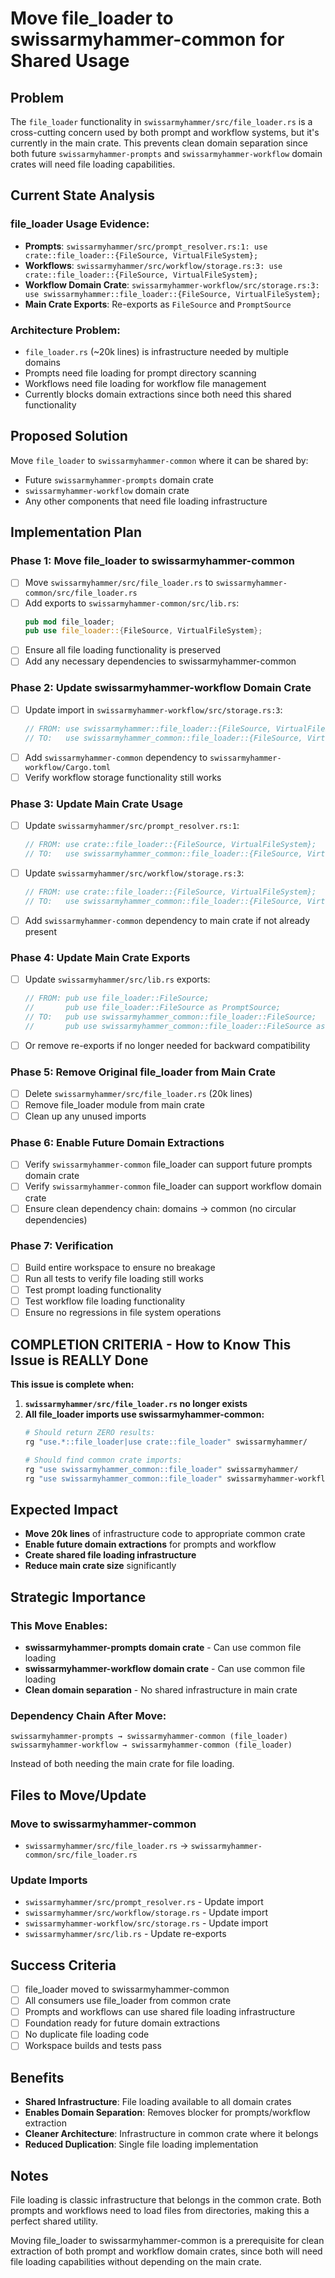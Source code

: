 # Move file_loader to swissarmyhammer-common for Shared Usage

## Problem
The `file_loader` functionality in `swissarmyhammer/src/file_loader.rs` is a cross-cutting concern used by both prompt and workflow systems, but it's currently in the main crate. This prevents clean domain separation since both future `swissarmyhammer-prompts` and `swissarmyhammer-workflow` domain crates will need file loading capabilities.

## Current State Analysis

### **file_loader Usage Evidence:**
- **Prompts**: `swissarmyhammer/src/prompt_resolver.rs:1: use crate::file_loader::{FileSource, VirtualFileSystem};`
- **Workflows**: `swissarmyhammer/src/workflow/storage.rs:3: use crate::file_loader::{FileSource, VirtualFileSystem};`
- **Workflow Domain Crate**: `swissarmyhammer-workflow/src/storage.rs:3: use swissarmyhammer::file_loader::{FileSource, VirtualFileSystem};`
- **Main Crate Exports**: Re-exports as `FileSource` and `PromptSource`

### **Architecture Problem:**
- `file_loader.rs` (~20k lines) is infrastructure needed by multiple domains
- Prompts need file loading for prompt directory scanning
- Workflows need file loading for workflow file management
- Currently blocks domain extractions since both need this shared functionality

## Proposed Solution
Move `file_loader` to `swissarmyhammer-common` where it can be shared by:
- Future `swissarmyhammer-prompts` domain crate
- `swissarmyhammer-workflow` domain crate  
- Any other components that need file loading infrastructure

## Implementation Plan

### Phase 1: Move file_loader to swissarmyhammer-common
- [ ] Move `swissarmyhammer/src/file_loader.rs` to `swissarmyhammer-common/src/file_loader.rs`
- [ ] Add exports to `swissarmyhammer-common/src/lib.rs`:
  ```rust
  pub mod file_loader;
  pub use file_loader::{FileSource, VirtualFileSystem};
  ```
- [ ] Ensure all file loading functionality is preserved
- [ ] Add any necessary dependencies to swissarmyhammer-common

### Phase 2: Update swissarmyhammer-workflow Domain Crate
- [ ] Update import in `swissarmyhammer-workflow/src/storage.rs:3`:
  ```rust
  // FROM: use swissarmyhammer::file_loader::{FileSource, VirtualFileSystem};
  // TO:   use swissarmyhammer_common::file_loader::{FileSource, VirtualFileSystem};
  ```
- [ ] Add `swissarmyhammer-common` dependency to `swissarmyhammer-workflow/Cargo.toml`
- [ ] Verify workflow storage functionality still works

### Phase 3: Update Main Crate Usage
- [ ] Update `swissarmyhammer/src/prompt_resolver.rs:1`:
  ```rust
  // FROM: use crate::file_loader::{FileSource, VirtualFileSystem};
  // TO:   use swissarmyhammer_common::file_loader::{FileSource, VirtualFileSystem};
  ```
- [ ] Update `swissarmyhammer/src/workflow/storage.rs:3`:
  ```rust
  // FROM: use crate::file_loader::{FileSource, VirtualFileSystem};
  // TO:   use swissarmyhammer_common::file_loader::{FileSource, VirtualFileSystem};
  ```
- [ ] Add `swissarmyhammer-common` dependency to main crate if not already present

### Phase 4: Update Main Crate Exports
- [ ] Update `swissarmyhammer/src/lib.rs` exports:
  ```rust
  // FROM: pub use file_loader::FileSource;
  //       pub use file_loader::FileSource as PromptSource;
  // TO:   pub use swissarmyhammer_common::file_loader::FileSource;
  //       pub use swissarmyhammer_common::file_loader::FileSource as PromptSource;
  ```
- [ ] Or remove re-exports if no longer needed for backward compatibility

### Phase 5: Remove Original file_loader from Main Crate
- [ ] Delete `swissarmyhammer/src/file_loader.rs` (20k lines)
- [ ] Remove file_loader module from main crate
- [ ] Clean up any unused imports

### Phase 6: Enable Future Domain Extractions
- [ ] Verify `swissarmyhammer-common` file_loader can support future prompts domain crate
- [ ] Verify `swissarmyhammer-common` file_loader can support workflow domain crate
- [ ] Ensure clean dependency chain: domains → common (no circular dependencies)

### Phase 7: Verification
- [ ] Build entire workspace to ensure no breakage
- [ ] Run all tests to verify file loading still works
- [ ] Test prompt loading functionality
- [ ] Test workflow file loading functionality
- [ ] Ensure no regressions in file system operations

## COMPLETION CRITERIA - How to Know This Issue is REALLY Done

**This issue is complete when:**

1. **`swissarmyhammer/src/file_loader.rs` no longer exists**
2. **All file_loader imports use swissarmyhammer-common:**
   ```bash
   # Should return ZERO results:
   rg "use.*::file_loader|use crate::file_loader" swissarmyhammer/
   
   # Should find common crate imports:
   rg "use swissarmyhammer_common::file_loader" swissarmyhammer/
   rg "use swissarmyhammer_common::file_loader" swissarmyhammer-workflow/
   ```

## Expected Impact
- **Move 20k lines** of infrastructure code to appropriate common crate
- **Enable future domain extractions** for prompts and workflow
- **Create shared file loading infrastructure**
- **Reduce main crate size** significantly

## Strategic Importance

### This Move Enables:
- **swissarmyhammer-prompts domain crate** - Can use common file loading
- **swissarmyhammer-workflow domain crate** - Can use common file loading
- **Clean domain separation** - No shared infrastructure in main crate

### Dependency Chain After Move:
```
swissarmyhammer-prompts → swissarmyhammer-common (file_loader)
swissarmyhammer-workflow → swissarmyhammer-common (file_loader)  
```

Instead of both needing the main crate for file loading.

## Files to Move/Update

### Move to swissarmyhammer-common
- `swissarmyhammer/src/file_loader.rs` → `swissarmyhammer-common/src/file_loader.rs`

### Update Imports
- `swissarmyhammer/src/prompt_resolver.rs` - Update import
- `swissarmyhammer/src/workflow/storage.rs` - Update import  
- `swissarmyhammer-workflow/src/storage.rs` - Update import
- `swissarmyhammer/src/lib.rs` - Update re-exports

## Success Criteria
- [ ] file_loader moved to swissarmyhammer-common
- [ ] All consumers use file_loader from common crate
- [ ] Prompts and workflows can use shared file loading infrastructure
- [ ] Foundation ready for future domain extractions
- [ ] No duplicate file loading code
- [ ] Workspace builds and tests pass

## Benefits
- **Shared Infrastructure**: File loading available to all domain crates
- **Enables Domain Separation**: Removes blocker for prompts/workflow extraction
- **Cleaner Architecture**: Infrastructure in common crate where it belongs
- **Reduced Duplication**: Single file loading implementation

## Notes
File loading is classic infrastructure that belongs in the common crate. Both prompts and workflows need to load files from directories, making this a perfect shared utility.

Moving file_loader to swissarmyhammer-common is a prerequisite for clean extraction of both prompt and workflow domain crates, since both will need file loading capabilities without depending on the main crate.
